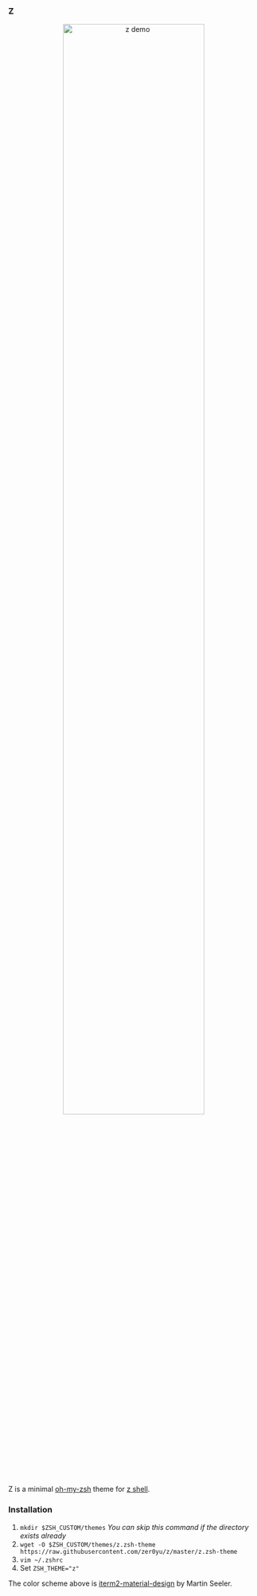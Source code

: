 ### Z

<p align="center">
  <img src="demo.gif" alt="z demo" width="75%">
</p>

Z is a minimal [oh-my-zsh](https://ohmyz.sh) theme for [z shell](https://www.zsh.org/).

### Installation
1. `mkdir $ZSH_CUSTOM/themes` _You can skip this command if the directory exists already_
2. `wget -O $ZSH_CUSTOM/themes/z.zsh-theme https://raw.githubusercontent.com/zer0yu/z/master/z.zsh-theme`
3. `vim ~/.zshrc`
4. Set `ZSH_THEME="z"`

The color scheme above is [iterm2-material-design](https://github.com/MartinSeeler/iterm2-material-design) by Martin Seeler.
